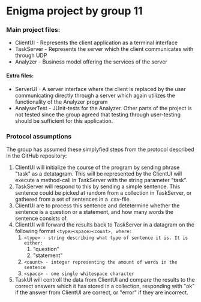 # Enigma project by group 11 

### Main project files:

* ClientUI - Represents the client application as a terminal interface
* TaskServer - Represents the server which the client communicates with through UDP
* Analyzer - Business model offering the services of the server

#### Extra files:

* ServerUI - A server interface where the client is replaced by the user communicating directly through a server which again utilizes the functionality of the Analyzer program
* AnalyserTest - JUnit-tests for the Analyzer. Other parts of the project is not tested since the group agreed that testing through user-testing should be sufficient for this application.


### Protocol assumptions

The group has assumed these simplyfied steps from the protocol described in the GitHub repository:

1. ClientUI will initialize the course of the program by sending phrase "task" as a detatagram. This will be represented by the ClientUI will execute a method-call in TaskServer with the string parameter "task".
2. TaskServer will respond to this by sending a simple sentence. This sentence could be picked at random from a collection in TaskServer, or gathered from a set of sentences in a .csv-file.
3. ClientUI are to process this sentence and detetermine whether the sentence is a question or a statement, and how many words the sentence consists of.
4. ClientUI will forward the results back to TaskServer in a datagram on the following format 	`<type><space><count>, where:`
   1. `<type> - string describing what type of sentence it is. It is either:`
      1. "question"
      2. "statement"
   2. `<count> - integer representing the amount of words in the sentence`
   3. `<space> - one single whitespace character`
5. TaskUI will controll the data from ClientUI and compare the results to the correct answers which it has stored in a collection, responding with "ok" if the answer from ClientUI are correct, or "error" if they are incorrect.
